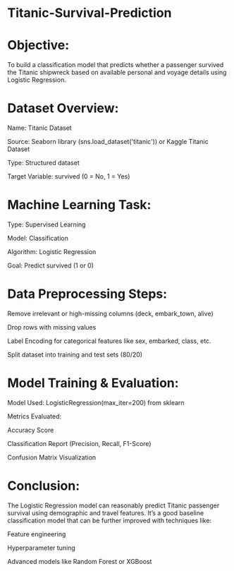 # Titanic-Survival-Prediction

# Objective:

To build a classification model that predicts whether a passenger survived the Titanic shipwreck based on available personal and voyage details using Logistic Regression.

# Dataset Overview:

Name: Titanic Dataset

Source: Seaborn library (sns.load_dataset('titanic')) or Kaggle Titanic Dataset

Type: Structured dataset

Target Variable: survived (0 = No, 1 = Yes)

# Machine Learning Task:

Type: Supervised Learning

Model: Classification

Algorithm: Logistic Regression

Goal: Predict survived (1 or 0)

# Data Preprocessing Steps:

Remove irrelevant or high-missing columns (deck, embark_town, alive)

Drop rows with missing values

Label Encoding for categorical features like sex, embarked, class, etc.

Split dataset into training and test sets (80/20)

# Model Training & Evaluation:

Model Used: LogisticRegression(max_iter=200) from sklearn

Metrics Evaluated:

Accuracy Score

Classification Report (Precision, Recall, F1-Score)

Confusion Matrix Visualization

# Conclusion:

The Logistic Regression model can reasonably predict Titanic passenger survival using demographic and travel features. It’s a good baseline classification model that can be further improved with techniques like:

Feature engineering

Hyperparameter tuning

Advanced models like Random Forest or XGBoost
